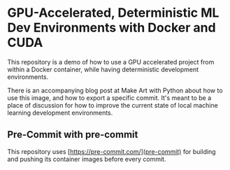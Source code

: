 # GPU-Accelerated, Deterministic ML Dev Environments with Docker and CUDA

This repository is a demo of how to use a GPU accelerated project from within a Docker container, while having deterministic development environments.

There is an accompanying blog post at Make Art with Python about how to use this image, and how to export a specific commit. It's meant to be a place of discussion for how to improve the current state of local machine learning development environments.

## Pre-Commit with pre-commit

This repository uses [https://pre-commit.com/](pre-commit) for building and pushing its container images before every commit.


